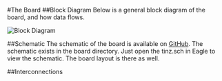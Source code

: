 #The Board
##Block Diagram
Below is a general block diagram of the board, and how data flows.

![Block Diagram](https://raw.githubusercontent.com/boxyoman/tinz/master/block/tinz-block-design.dot.png) 

##Schematic
The schematic of the board is available on 
[GitHub](https://github.com/boxyoman/tinz). The schematic exists in the 
board directory. Just open the tinz.sch in Eagle to view the schematic. The 
board layout is there as well.

##Interconnections



